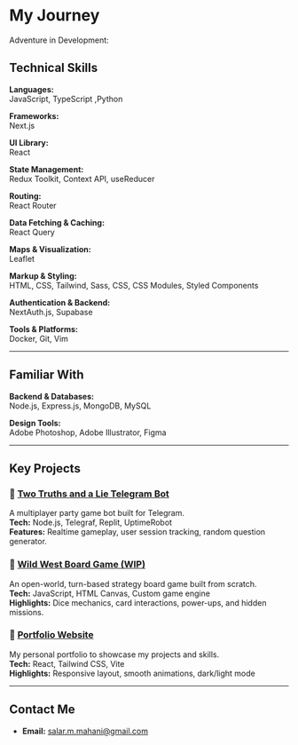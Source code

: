 # My Journey
Adventure in Development:


## Technical Skills

**Languages:**  
JavaScript, TypeScript ,Python

**Frameworks:**  
Next.js

**UI Library:**  
React

**State Management:**  
Redux Toolkit, Context API, useReducer	

**Routing:**  
React Router

**Data Fetching & Caching:**  
React Query

**Maps & Visualization:**  
Leaflet

**Markup & Styling:**  
HTML, CSS, Tailwind, Sass, CSS, CSS Modules, Styled Components

**Authentication & Backend:**  
NextAuth.js, Supabase

**Tools & Platforms:**  
Docker, Git, Vim


---
## Familiar With

**Backend & Databases:**  
Node.js, Express.js, MongoDB, MySQL

**Design Tools:**  
Adobe Photoshop, Adobe Illustrator, Figma

---
## Key Projects

### 📌 [Two Truths and a Lie Telegram Bot](https://github.com/your-username/telegram-game-bot)
A multiplayer party game bot built for Telegram.  
**Tech:** Node.js, Telegraf, Replit, UptimeRobot  
**Features:** Realtime gameplay, user session tracking, random question generator.

### 📌 [Wild West Board Game (WIP)](https://github.com/your-username/wild-west-board-game)
An open-world, turn-based strategy board game built from scratch.  
**Tech:** JavaScript, HTML Canvas, Custom game engine  
**Highlights:** Dice mechanics, card interactions, power-ups, and hidden missions.

### 📌 [Portfolio Website](https://your-portfolio-link.com)
My personal portfolio to showcase my projects and skills.  
**Tech:** React, Tailwind CSS, Vite  
**Highlights:** Responsive layout, smooth animations, dark/light mode

---



## Contact Me

- **Email:** salar.m.mahani@gmail.com


